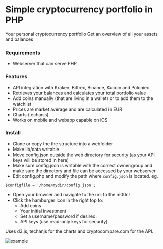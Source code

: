 # Simple cryptocurrency portfolio in PHP
Your personal cryptocurrency portfolio
Get an overview of all your assets and balances

### Requirements
- Webserver that can serve PHP

### Features
- API integration with Kraken, Bittrex, Binance, Kucoin and Poloniex
- Retrieves your balances and calculates your total portfolio value
- Add coins manually (that are living in a wallet) or to add them to the watchlist
- Prices are market average and are calculated in EUR
- Charts (techanjs)
- Works on mobile and webapp capable on iOS

### Install
- Clone or copy the the structure into a webfolder
- Make lib/data writable
- Move config.json outside the web directory for security (as your API keys will be stored in here)
- Make sure config.json is writable with the correct owner:group and make sure the directory and file can be accessed by your webserver
- Edit config.php and modify the path where `config.json` is located. eg.

```$configfile = '/home/mydir/config.json';```

- Open your browser and navigate to the url: to the m00n!
- Click the hamburger icon in the right top to:
  - Add coins
  - Your initial investment
  - Set a username/password if desired.
  - API keys (use read-only keys for security).


Uses d3.js, techanjs for the charts and cryptocompare.com for the API.

![example](lib/data/example.jpg)






